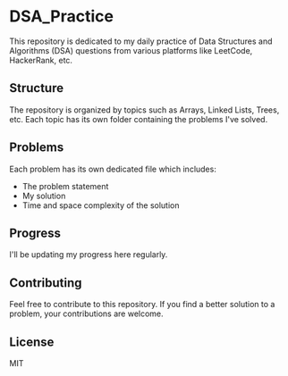 # DSA_Practice
This repository is dedicated to my daily practice of Data Structures and Algorithms (DSA) questions from various platforms like LeetCode, HackerRank, etc.

## Structure

The repository is organized by topics such as Arrays, Linked Lists, Trees, etc. Each topic has its own folder containing the problems I've solved.

## Problems

Each problem has its own dedicated file which includes:
- The problem statement
- My solution
- Time and space complexity of the solution

## Progress

I'll be updating my progress here regularly.

## Contributing

Feel free to contribute to this repository. If you find a better solution to a problem, your contributions are welcome.

## License

MIT
